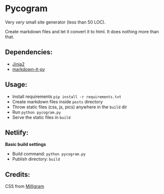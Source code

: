 # Pycogram

Very *very* small site generator (less than 50 LOC).

Create markdown files and let it convert it to html. It does nothing more than that.

## Dependencies:
- [Jinja2](https://pypi.org/project/Jinja2/)
- [markdown-it-py](https://pypi.org/project/markdown-it-py/)

## Usage:

+ Install requirements `pip install -r requirements.txt`
+ Create markdown files inside `posts` directory
+ Throw static files (css, js, pics) anywhere in the `build` dir
+ Run `python pycogram.py`
+ Serve the static files in `build`

## Netlify:

**Basic build settings**

+ Build command: `python pycogram.py`
+ Publish directory: `build`

## Credits:
CSS from [Milligram](https://milligram.io/)
